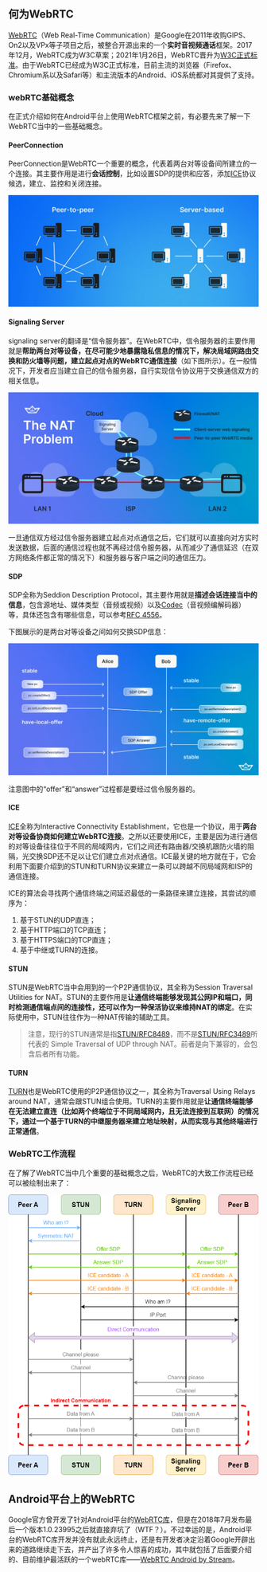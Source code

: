 ## 何为WebRTC

[WebRTC](https://webrtc.org/)（Web Real-Time Communication）是Google在2011年收购GIPS、On2以及VPx等子项目之后，被整合开源出来的一个**实时音视频通话**框架。2017年12月，WebRTC成为W3C草案；2021年1月26日，WebRTC晋升为[W3C正式标准](https://www.w3.org/TR/webrtc/)。由于WebRTC已经成为W3C正式标准，目前主流的浏览器（Firefox、Chromium系以及Safari等）和主流版本的Android、iOS系统都对其提供了支持。

### webRTC基础概念

在正式介绍如何在Android平台上使用WebRTC框架之前，有必要先来了解一下WebRTC当中的一些基础概念。

#### PeerConnection

PeerConnection是WebRTC一个重要的概念，代表着两台对等设备间所建立的一个连接。其主要作用是进行**会话控制**，比如设置SDP的提供和应答，添加[ICE](Android/webrtc_android?id=ice)协议候选，建立、监控和关闭连接。

![](pics/webrtc.webp)

#### Signaling Server

signaling server的翻译是“信令服务器”。在WebRTC中，信令服务器的主要作用就是**帮助两台对等设备，在尽可能少地暴露隐私信息的情况下，解决局域网路由交换和防火墙等问题，建立起点对点的WebRTC通信连接**（如下图所示）。在一般情况下，开发者应当建立自己的信令服务器，自行实现信令协议用于交换通信双方的相关信息。

![](pics/webrtc2.webp)

一旦通信双方经过信令服务器建立起点对点通信之后，它们就可以直接向对方实时发送数据，后面的通信过程也就不再经过信令服务器，从而减少了通信延迟（在双方网络条件都正常的情况下）和服务器与客户端之间的通信压力。

#### SDP

SDP全称为Seddion Description Protocol，其主要作用就是**描述会话连接当中的信息**，包含源地址、媒体类型（音频或视频）以及[Codec](https://developer.mozilla.org/en-US/docs/web/media/formats/webrtc_codecs)（音视频编解码器）等，具体还包含有哪些信息，可以参考[RFC 4556](https://datatracker.ietf.org/doc/html/rfc4566)。

下图展示的是两台对等设备之间如何交换SDP信息：

![](pics/webrtc3.webp)

注意图中的“offer”和“answer”过程都是要经过信令服务器的。

#### ICE

[ICE](https://developer.mozilla.org/en-US/docs/Glossary/ICE)全称为Interactive Connectivity Establishment，它也是一个协议，用于**两台对等设备协商如何建立WebRTC连接**。之所以还要使用ICE，主要是因为进行通信的对等设备往往位于不同的局域网内，它们之间还有路由器/交换机跟防火墙的阻隔，光交换SDP还不足以让它们建立点对点通信。ICE最关键的地方就在于，它会利用下面要介绍到的STUN和TURN协议来建立一条可以跨越不同局域网和ISP的通信连接。

ICE的算法会寻找两个通信终端之间延迟最低的一条路径来建立连接，其尝试的顺序为：

1. 基于STUN的UDP直连；
2. 基于HTTP端口的TCP直连；
3. 基于HTTPS端口的TCP直连；
4. 基于中继或TURN的连接。

#### STUN

STUN是WebRTC当中会用到的一个P2P通信协议，其全称为Session Traversal Utilities for NAT。STUN的主要作用是**让通信终端能够发现其公网IP和端口，同时检测通信端点间的连接性，还可以作为一种保活协议来维持NAT的绑定**。在实际使用中，STUN往往作为一种NAT传输的辅助工具。

> 注意，现行的STUN通常是指[STUN/RFC8489](https://www.rfc-editor.org/rfc/inline-errata/rfc8489.html)，而不是[STUN/RFC3489](https://www.rfc-editor.org/rfc/rfc3489.html)所代表的
Simple Traversal of UDP through NAT。前者是向下兼容的，会包含后者所有功能。

#### TURN

[TURN](https://www.rfc-editor.org/rfc/rfc8656)也是WebRTC使用的P2P通信协议之一，其全称为Traversal Using Relays around NAT，通常会跟STUN组合使用。TURN的主要作用就是**让通信终端能够在无法建立直连（比如两个终端位于不同局域网内，且无法连接到互联网）的情况下，通过一个基于TURN的中继服务器来建立地址映射，从而实现与其他终端进行正常通信**。

### WebRTC工作流程

在了解了WebRTC当中几个重要的基础概念之后，WebRTC的大致工作流程已经可以被绘制出来了：

![](pics/webrtc4.png)

## Android平台上的WebRTC

Google官方曾开发了针对Android平台的[WebRTC库](https://mvnrepository.com/artifact/org.webrtc/google-webrtc)，但是在2018年7月发布最后一个版本1.0.23995之后就直接弃坑了（WTF？）。不过幸运的是，Android平台的WebRTC库开发并没有就此永远终止，还是有开发者决定沿着Google开辟出来的道路继续走下去，并产出了许多令人惊喜的成功，其中就包括了后面要介绍的、目前维护最活跃的一个webRTC库——[WebRTC Android by Stream](https://github.com/GetStream/webrtc-android)。